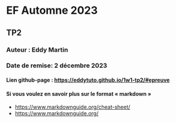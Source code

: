 # EF Automne 2023
## TP2
### Auteur : Eddy Martin
### Date de remise: 2 décembre 2023

#### Lien github-page : https://eddytuto.github.io/1w1-tp2/#epreuve

#### Si vous voulez en savoir plus sur le format « markdown »
- https://www.markdownguide.org/cheat-sheet/
- https://www.markdownguide.org/

